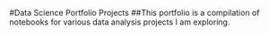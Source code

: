 #Data Science Portfolio Projects
##This portfolio is a compilation of notebooks for various data analysis projects I am exploring.
